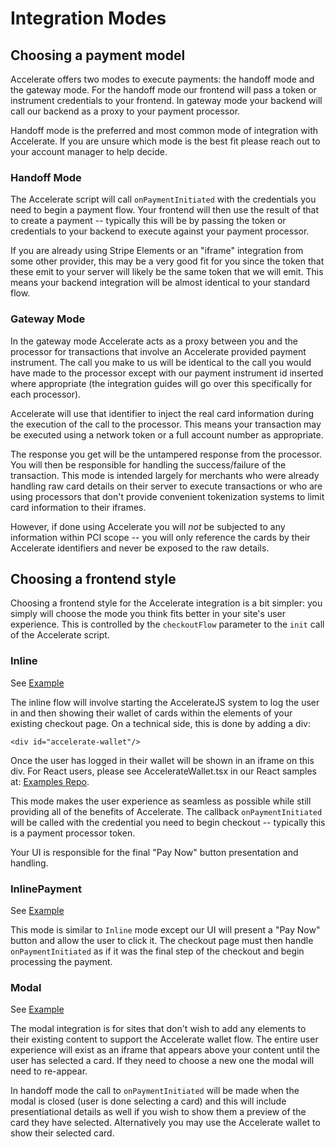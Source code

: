 # Integration Modes

## Choosing a payment model

Accelerate offers two modes to execute payments: the handoff mode and the gateway mode. For the handoff mode our frontend will pass a token or instrument credentials to your frontend. In gateway mode your backend will call our backend as a proxy to your payment processor.

Handoff mode is the preferred and most common mode of integration with Accelerate. If you are unsure which mode is the best fit please reach out to your account manager to help decide.

### Handoff Mode

The Accelerate script will call `onPaymentInitiated` with the credentials you need to begin a payment flow. Your frontend will then use the result of that to create a payment -- typically this will be by passing the token or credentials to your backend to execute against your payment processor.

If you are already using Stripe Elements or an "iframe" integration from some other provider, this may be a very good fit for you since the token that these emit to your server will likely be the same token that we will emit. This means your backend integration will be almost identical to your standard flow.

### Gateway Mode

In the gateway mode Accelerate acts as a proxy between you and the processor for transactions that involve an Accelerate provided payment instrument. The call you make to us will be identical to the call you would have made to the processor except with our payment instrument id inserted where appropriate (the integration guides will go over this specifically for each processor).

Accelerate will use that identifier to inject the real card information during the execution of the call to the processor. This means your transaction may be executed using a network token or a full account number as appropriate.

The response you get will be the untampered response from the processor. You will then be responsible for handling the success/failure of the transaction. This mode is intended largely for merchants who were already handling raw card details on their server to execute transactions or who are using processors that don't provide convenient tokenization systems to limit card information to their iframes.

However, if done using Accelerate you will _not_ be subjected to any information within PCI scope -- you will only reference the cards by their Accelerate identifiers and never be exposed to the raw details.

## Choosing a frontend style

Choosing a frontend style for the Accelerate integration is a bit simpler: you simply will choose the mode you think fits better in your site's user experience. This is controlled by the `checkoutFlow` parameter to the `init` call of the Accelerate script.

### Inline

See [Example](https://github.com/weaccelerateinc/examples/blob/main/stripe-demo/app/integrated/page.tsx)

The inline flow will involve starting the AccelerateJS system to log the user in and then showing their wallet of cards within the elements of your existing checkout page. On a technical side, this is done by adding a div:

```
<div id="accelerate-wallet"/>
```

Once the user has logged in their wallet will be shown in an iframe on this div. For React users, please see AccelerateWallet.tsx in our React samples at: [Examples Repo](https://github.com/weaccelerateinc/examples).

This mode makes the user experience as seamless as possible while still providing all of the benefits of Accelerate. The callback `onPaymentInitiated` will be called with the credential you need to begin checkout -- typically this is a payment processor token.

Your UI is responsible for the final "Pay Now" button presentation and handling.

### InlinePayment

See [Example](https://github.com/weaccelerateinc/examples/blob/main/stripe-demo/app/test/inline-payment/page.tsx)

This mode is similar to `Inline` mode except our UI will present a "Pay Now" button and allow the user to click it. The checkout page must then handle `onPaymentInitiated` as if it was the final step of the checkout and begin processing the payment.

### Modal

See [Example](https://github.com/weaccelerateinc/examples/blob/main/stripe-demo/app/modal/page.tsx)

The modal integration is for sites that don't wish to add any elements to their existing content to support the Accelerate wallet flow. The entire user experience will exist as an iframe that appears above your content until the user has selected a card. If they need to choose a new one the modal will need to re-appear.

In handoff mode the call to `onPaymentInitiated` will be made when the modal is closed (user is done selecting a card) and this will include presentiational details as well if you wish to show them a preview of the card they have selected. Alternatively you may use the Accelerate wallet to show their selected card.
